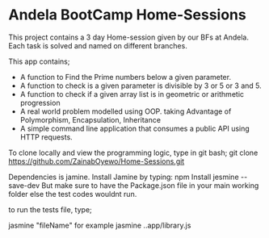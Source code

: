 # Andela BootCamp Home-Sessions
This project contains a 3 day Home-session given by our BFs at Andela. Each task is solved and named on different branches.

This app contains;
* A function to Find the Prime numbers below a given parameter.
* A function to check is a given parameter is divisible by 3 or 5 or 3 and 5.
* A function to check if a given array list is in geometric or arithmetic progression
* A real world problem modelled using OOP. taking Advantage of Polymorphism, Encapsulation, Inheritance
* A simple command line application that consumes a public API using HTTP requests.

To clone locally and view the programming logic, type in git bash; 
git clone https://github.com/ZainabOyewo/Home-Sessions.git

Dependencies is jamine.
Install Jamine by typing:
npm Install jesmine --save-dev
But make sure to have the Package.json file in your main working folder else the test codes wouldnt run.

to run the tests file, type;

jasmine "fileName" for example jasmine ..app/library.js


